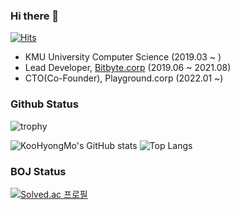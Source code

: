 ### Hi there 👋

[![Hits](https://hits.seeyoufarm.com/api/count/incr/badge.svg?url=https%3A%2F%2Fgithub.com%2Fchrisais9%2Fchrisais9&count_bg=%237770FF&title_bg=%23555555&icon=&icon_color=%237770FF&title=hits&edge_flat=false)](https://hits.seeyoufarm.com)

- KMU University Computer Science (2019.03 ~ )
- Lead Developer, [Bitbyte.corp](https://plkey.app) (2019.06 ~ 2021.08)
- CTO(Co-Founder), Playground.corp (2022.01 ~)

### Github Status

![trophy](https://github-profile-trophy-chrisais9.vercel.app/?username=chrisais9&theme=radical&row=1&column=5&margin-w=5)

![KooHyongMo's GitHub stats](https://github-readme-stats-chrisais9.vercel.app/api?username=chrisais9&show_icons=true&theme=radical&count_private=true)
![Top Langs](https://github-readme-stats-chrisais9.vercel.app/api/top-langs/?username=chrisais9&layout=compact&theme=radical&count_private=true)

### BOJ Status
[![Solved.ac 프로필](http://mazassumnida.wtf/api/v2/generate_badge?boj=chrisais9)](https://solved.ac/chrisais9)
